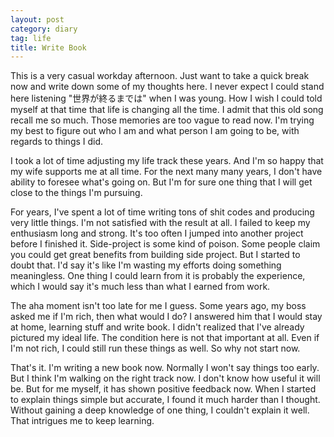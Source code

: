 ```yaml
---
layout: post
category: diary
tag: life
title: Write Book
---
```


This is a very casual workday afternoon. Just want to take a quick
break now and write down some of my thoughts here. I never expect
I could stand here listening "世界が終るまでは" when I was young.
How I wish I could told myself at that time that life is changing all
the time. I admit that this old song recall me so much. Those memories
are too vague to read now. I'm trying my best to figure out who I am
and what person I am going to be, with regards to things I did.

I took a lot of time adjusting my life track these years. And I'm so
happy that my wife supports me at all time. For the next many many
years, I don't have ability to foresee what's going on. But I'm for
sure one thing that I will get close to the things I'm pursuing.

For years, I've spent a lot of time writing tons of shit codes and producing
very little things. I'm not satisfied with the result at all. I failed to
keep my enthusiasm long and strong. It's too often I jumped into another
project before I finished it. Side-project is some kind of poison.
Some people claim you could get great benefits from building side
project. But I started to doubt that. I'd say it's like I'm wasting
my efforts doing something meaningless. One thing I could learn from
it is probably the experience, which I would say it's much less than
what I earned from work.

The aha moment isn't too late for me I guess. Some years ago, my boss
asked me if I'm rich, then what would I do? I answered him that I
would stay at home, learning stuff and write book. I didn't realized
that I've already pictured my ideal life. The condition here is not
that important at all. Even if I'm not rich, I could still run these
things as well. So why not start now.

That's it. I'm writing a new book now. Normally I won't say things too
early. But I think I'm walking on the right track now. I don't know
how useful it will be. But for me myself, it has shown positive feedback
now. When I started to explain things simple but accurate, I found it
much harder than I thought. Without gaining a deep knowledge of one
thing, I couldn't explain it well. That intrigues me to keep learning.

